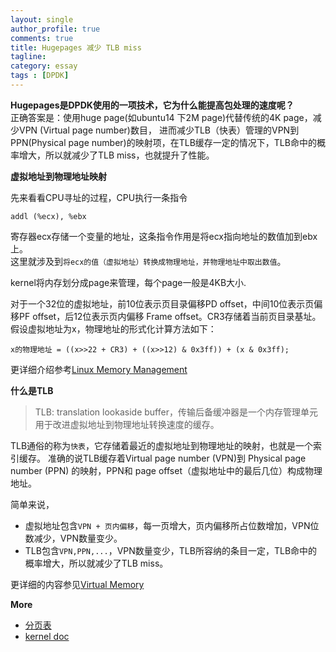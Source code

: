 ```yaml
---
layout: single
author_profile: true
comments: true
title: Hugepages 减少 TLB miss
tagline: 
category: essay
tags : [DPDK]
---
```


**Hugepages是DPDK使用的一项技术，它为什么能提高包处理的速度呢？**   
正确答案是：使用huge page(如ubuntu14 下2M page)代替传统的4K page，减少VPN (Virtual page number)数目，
进而减少TLB（快表）管理的VPN到PPN(Physical page number)的映射项，在TLB缓存一定的情况下，TLB命中的概率增大，所以就减少了TLB miss，也就提升了性能。

**虚拟地址到物理地址映射**

先来看看CPU寻址的过程，CPU执行一条指令
    
    addl (%ecx), %ebx

寄存器ecx存储一个变量的地址，这条指令作用是将ecx指向地址的数值加到ebx上。  
这里就涉及到`将ecx的值（虚拟地址）转换成物理地址，并物理地址中取出数值`。     

kernel将内存划分成page来管理，每个page一般是4KB大小.   

对于一个32位的虚拟地址，前10位表示页目录偏移PD offset，中间10位表示页偏移PF offset，后12位表示页内偏移 Frame offset。CR3存储着当前页目录基址。假设虚拟地址为x，物理地址的形式化计算方法如下：

    x的物理地址 = ((x>>22 + CR3) + ((x>>12) & 0x3ff)) + (x & 0x3ff);


更详细介绍参考[Linux Memory Management](http://www.tldp.org/HOWTO/KernelAnalysis-HOWTO-7.html)

**什么是TLB**   

> TLB: translation lookaside buffer，传输后备缓冲器是一个内存管理单元用于改进虚拟地址到物理地址转换速度的缓存。

TLB通俗的称为`快表`，它存储着最近的虚拟地址到物理地址的映射，也就是一个索引缓存。
准确的说TLB缓存着Virtual page number (VPN)到 Physical page number (PPN) 的映射，PPN和 page offset（虚拟地址中的最后几位）构成物理地址。  

简单来说，  

- 虚拟地址包含`VPN + 页内偏移`，每一页增大，页内偏移所占位数增加，VPN位数减少，VPN数量变少。  
- TLB包含`VPN,PPN,...`，VPN数量变少，TLB所容纳的条目一定，TLB命中的概率增大，所以就减少了TLB miss。  
   
更详细的内容参见[Virtual Memory](http://cseweb.ucsd.edu/classes/fa10/cse240a/pdf/08/CSE240A-MBT-L18-VirtualMemory.ppt.pdf)


**More**

- [分页表 ](https://zh.wikipedia.org/wiki/%E5%88%86%E9%A0%81%E8%A1%A8)
- [kernel doc](https://www.kernel.org/doc/Documentation/vm/hugetlbpage.txt)
